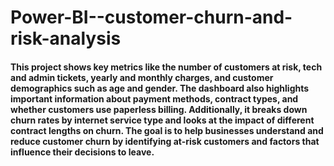 # Power-BI--customer-churn-and-risk-analysis
#### This project shows key metrics like the number of customers at risk, tech and admin tickets, yearly and monthly charges, and customer demographics such as age and gender. The dashboard also highlights important information about payment methods, contract types, and whether customers use paperless billing. Additionally, it breaks down churn rates by internet service type and looks at the impact of different contract lengths on churn. The goal is to help businesses understand and reduce customer churn by identifying at-risk customers and factors that influence their decisions to leave.
